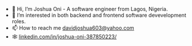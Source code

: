 - 👋 Hi, I’m Joshua Oni - A software engineer from Lagos, Nigeria.
- 👀 I’m interested in both backend and frontend software devevelopment roles.
- 📫 How to reach me [davidjoshua603@yahoo.com](mailto:davidjoshua603@gmail.com)
- 🕸 [linkedin.com/in/joshua-oni-387850223/](https://www.linkedin.com/in/joshua-oni-387850223/)

<!---
joshuaoni/joshuaoni is a ✨ special ✨ repository because its `README.md` (this file) appears on your GitHub profile.
You can click the Preview link to take a look at your changes.
--->
